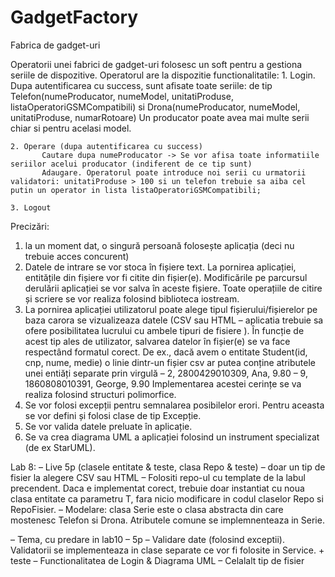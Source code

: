 # GadgetFactory
Fabrica de gadget-uri

Operatorii unei fabrici de gadget-uri folosesc un soft pentru a gestiona seriile de dispozitive.
Operatorul are la dispozitie functionalitatile:
    1. Login. Dupa autentificarea cu success, sunt afisate toate seriile:
de tip Telefon(numeProducator, numeModel, unitatiProduse, listaOperatoriGSMCompatibili) si Drona(numeProducator, numeModel, unitatiProduse, numarRotoare)
Un producator poate avea mai multe serii chiar si pentru acelasi model.

    2. Operare (dupa autentificarea cu success)
           Cautare dupa numeProducator -> Se vor afisa toate informatiile seriilor acelui producator (indiferent de ce tip sunt)
           Adaugare. Operatorul poate introduce noi serii cu urmatorii validatori: unitatiProduse > 100 si un telefon trebuie sa aiba cel putin un operator in lista listaOperatoriGSMCompatibili;

    3. Logout

Precizări:
   1. la un moment dat, o singură persoană folosește aplicația (deci nu trebuie acces concurent)
   2. Datele de intrare se vor stoca în fișiere text. La pornirea aplicației, entitățile din fișiere vor fi citite din fișier(e). Modificările pe parcursul derulării aplicației se vor salva în aceste fișiere. Toate operațiile de citire și scriere se vor realiza folosind biblioteca iostream.
   3. La pornirea aplicației utilizatorul poate alege tipul fișierului/fișierelor pe baza carora se vizualizeaza datele (CSV sau HTML – aplicatia trebuie sa ofere posibilitatea lucrului cu ambele tipuri de fisiere ). În funcție de acest tip ales de utilizator, salvarea datelor în fișier(e) se va face respectând formatul corect. De ex., dacă avem o entitate Student(id, cnp, nume, medie) o linie dintr-un fișier csv ar putea conține atributele unei entiăți separate prin virgulă
           – 2, 2800429010309, Ana, 9.80
           – 9, 1860808010391, George, 9.90
Implementarea acestei cerințe se va realiza folosind structuri polimorfice.
   4. Se vor folosi excepții pentru semnalarea posibilelor erori. Pentru aceasta se vor defini și folosi clase de tip Excepție.
   5. Se vor valida datele preluate în aplicație.
   6. Se va crea diagrama UML a aplicației folosind un instrument specializat (de ex StarUML).

Lab 8:
– Live 5p (clasele entitate & teste, clasa Repo & teste) – doar un tip de fisier la alegere CSV sau HTML
    – Folositi repo-ul cu template de la labul precendent. Daca e implementat corect, trebuie doar instantiat cu noua clasa entitate ca parametru T, fara nicio modificare in codul claselor Repo si RepoFisier.
    – Modelare: clasa Serie este o clasa abstracta din care mostenesc Telefon si Drona. Atributele comune se implemnenteaza in Serie.

– Tema, cu predare in lab10 – 5p
    – Validare date (folosind exceptii). Validatorii se implementeaza in clase separate ce vor fi folosite in Service. + teste
    – Functionalitatea de Login & Diagrama UML
    – Celalalt tip de fisier
